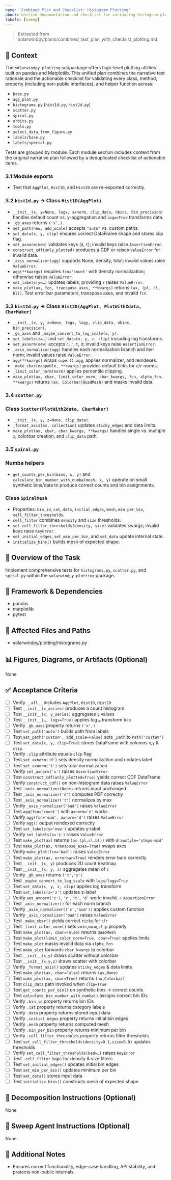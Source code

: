 ```yaml
---
name: 'Combined Plan and Checklist: Histogram Plotting'
about: Unified documentation and checklist for validating histogram plotting modules.
labels: [sweep]
---
```


> Extracted from solarwindpy/plans/combined_test_plan_with_checklist_plotting.md

## 🧠 Context

The `solarwindpy.plotting` subpackage offers high-level plotting utilities built on pandas
and Matplotlib. This unified plan combines the narrative test rationale and the
actionable checklist for validating every class, method, property (including non-public
interfaces), and helper function across:

- `base.py`
- `agg_plot.py`
- `histograms.py` (`hist1d.py`, `hist2d.py`)
- `scatter.py`
- `spiral.py`
- `orbits.py`
- `tools.py`
- `select_data_from_figure.py`
- `labels/base.py`
- `labels/special.py`

Tests are grouped by module. Each module section includes context from the original
narrative plan followed by a deduplicated checklist of actionable items.

### 3.1 Module exports

- Test that `AggPlot`, `Hist1D`, and `Hist2D` are re-exported correctly.

### 3.2 `hist1d.py` → Class `Hist1D(AggPlot)`

- `__init__(x, y=None, logx, axnorm, clip_data, nbins, bin_precision)`
  handles default count vs. y-aggregation and `logx=True` transforms data.
- `_gb_axes` returns `('x',)`.
- `set_path(new, add_scale)` accepts `"auto"` vs. custom paths.
- `set_data(x, y, clip)` ensures correct DataFrame shape and stores clip flag.
- `set_axnorm(new)` validates keys (`d`, `t`); invalid keys raise
  `AssertionError`.
- `construct_cdf(only_plotted)` produces a CDF or raises `ValueError` for
  invalid data.
- `_axis_normalizer(agg)` supports None, density, total; invalid values raise
  `ValueError`.
- `agg(**kwargs)` requires `fcn='count'` with density normalization; otherwise
  raises `ValueError`.
- `set_labels(y=…)` updates labels; providing `z` raises `ValueError`.
- `make_plot(ax, fcn, transpose_axes, **kwargs)` returns `(ax, (pl, cl, bl))`.
  Test error bar parameters, transpose axes, and invalid `fcn`.

### 3.3 `hist2d.py` → Class `Hist2D(AggPlot, PlotWithZdata, CbarMaker)`

- `__init__(x, y, z=None, logx, logy, clip_data, nbins, bin_precision)`.
- `_gb_axes` and `_maybe_convert_to_log_scale(x, y)`.
- `set_labels(z=…)` and `set_data(x, y, z, clip)` including log transforms.
- `set_axnorm(new)` accepts `c`, `r`, `t`, `d`; invalid keys raise
  `AssertionError`.
- `_axis_normalizer(agg)` handles each normalization branch and iter-norm;
  invalid values raise `ValueError`.
- `agg(**kwargs)` wraps `super().agg`, applies normalizer, and reindexes.
- `_make_cbar(mappable, **kwargs)` provides default ticks for `c`/`r` norms.
- `_limit_color_norm(norm)` applies percentile clipping.
- `make_plot(ax, cbar, limit_color_norm, cbar_kwargs, fcn, alpha_fcn, **kwargs)`
  returns `(ax, Colorbar|QuadMesh)` and masks invalid data.

### 3.4 `scatter.py`

### Class `Scatter(PlotWithZdata, CbarMaker)`

- `__init__(x, y, z=None, clip_data)`.
- `_format_axis(ax, collection)` updates `sticky_edges` and data limits.
- `make_plot(ax, cbar, cbar_kwargs, **kwargs)` handles single vs. multiple
  `z`, colorbar creation, and `clip_data` path.

### 3.5 `spiral.py`

### Numba helpers

- `get_counts_per_bin(bins, x, y)` and `calculate_bin_number_with_numba(mesh, x, y)`
  operate on small synthetic bins/data to produce correct counts and bin
  assignments.

### Class `SpiralMesh`

- Properties: `bin_id`, `cat`, `data`, `initial_edges`, `mesh`, `min_per_bin`,
  `cell_filter_thresholds`.
- `cell_filter` combines `density` and `size` thresholds.
- `set_cell_filter_thresholds(density, size)` validates kwargs; invalid keys
  raise `KeyError`.
- `set_initial_edges`, `set_min_per_bin`, and `set_data` update internal state.
- `initialize_bins()` builds mesh of expected shape.

## 🎯 Overview of the Task

Implement comprehensive tests for `histograms.py`, `scatter.py`, and `spiral.py` within the `solarwindpy.plotting` package.

## 🔧 Framework & Dependencies

- pandas
- matplotlib
- pytest

## 📂 Affected Files and Paths

- solarwindpy/plotting/histograms.py

## 📊 Figures, Diagrams, or Artifacts (Optional)

None

## ✅ Acceptance Criteria

- [ ] Verify `__all__` includes `AggPlot`, `Hist1D`, `Hist2D`
- [ ] Test `__init__(x_series)` produces a count histogram
- [ ] Test `__init__(x, y_series)` aggregates `y` values
- [ ] Test `__init__(…, logx=True)` applies log₁₀ transform to `x`
- [ ] Verify `_gb_axes` property returns `('x',)`
- [ ] Test `set_path('auto')` builds path from labels
- [ ] Test `set_path('custom', add_scale=False)` sets `_path` to `Path('custom')`
- [ ] Test `set_data(x, y, clip=True)` stores DataFrame with columns `x`,`y`
  & `clip`
- [ ] Verify `.clip` attribute equals `clip` flag
- [ ] Test `set_axnorm('d')` sets density normalization and updates label
- [ ] Test `set_axnorm('t')` sets total normalization
- [ ] Verify `set_axnorm('x')` raises `AssertionError`
- [ ] Test `construct_cdf(only_plotted=True)` yields correct CDF DataFrame
- [ ] Verify `construct_cdf()` on non-histogram data raises `ValueError`
- [ ] Test `_axis_normalizer(None)` returns input unchanged
- [ ] Test `_axis_normalizer('d')` computes PDF correctly
- [ ] Test `_axis_normalizer('t')` normalizes by max
- [ ] Verify `_axis_normalizer('bad')` raises `ValueError`
- [ ] Test `agg(fcn='count')` with `axnorm='d'` works
- [ ] Verify `agg(fcn='sum', axnorm='d')` raises `ValueError`
- [ ] Verify `agg()` output reindexed correctly
- [ ] Test `set_labels(y='new')` updates y-label
- [ ] Verify `set_labels(z='z')` raises `ValueError`
- [ ] Test `make_plot(ax)` returns `(ax,(pl,cl,bl))` with
  `drawstyle='steps-mid'`
- [ ] Test `make_plot(ax, transpose_axes=True)` swaps axes
- [ ] Verify `make_plot(fcn='bad')` raises `ValueError`
- [ ] Test `make_plot(ax, errorbar=True)` renders error bars correctly
- [ ] Test `__init__(x, y)` produces 2D count heatmap
- [ ] Test `__init__(x, y, z)` aggregates mean of `z`
- [ ] Verify `_gb_axes` returns `('x','y')`
- [ ] Test `_maybe_convert_to_log_scale` with `logx/logy=True`
- [ ] Test `set_data(x, y, z, clip)` applies log transform
- [ ] Test `set_labels(z='z')` updates z-label
- [ ] Verify `set_axnorm('c')`, `'r'`, `'t'`, `'d'` work; invalid →
  `AssertionError`
- [ ] Test `_axis_normalizer()` for each norm branch
- [ ] Verify `_axis_normalizer(('c','sum'))` applies custom function
- [ ] Verify `_axis_normalizer('bad')` raises `ValueError`
- [ ] Test `_make_cbar()` yields correct `ticks` for `c`/`r`
- [ ] Test `_limit_color_norm()` sets `vmin`,`vmax`,`clip` properly
- [ ] Test `make_plot(ax, cbar=False)` returns `QuadMesh`
- [ ] Test `make_plot(limit_color_norm=True, cbar=True)` applies limits
- [ ] Test `make_plot` masks invalid data via `alpha_fcn`
- [ ] Test `make_plot` forwards `cbar_kwargs` to colorbar
- [ ] Test `__init__(x,y)` draws scatter without colorbar
- [ ] Test `__init__(x,y,z)` draws scatter with colorbar
- [ ] Verify `_format_axis()` updates `sticky_edges` & data limits
- [ ] Test `make_plot(ax, cbar=False)` returns `(ax,None)`
- [ ] Test `make_plot(ax, cbar=True)` returns `(ax,Colorbar)`
- [ ] Test `clip_data` path invoked when `clip=True`
- [ ] Test `get_counts_per_bin()` on synthetic bins → correct counts
- [ ] Test `calculate_bin_number_with_numba()` assigns correct bin IDs
- [ ] Verify `.bin_id` property returns bin IDs
- [ ] Verify `.cat` property returns category labels
- [ ] Verify `.data` property returns stored input data
- [ ] Verify `.initial_edges` property returns initial bin edges
- [ ] Verify `.mesh` property returns computed mesh
- [ ] Verify `.min_per_bin` property returns minimum per bin
- [ ] Verify `.cell_filter_thresholds` property returns filter thresholds
- [ ] Test `set_cell_filter_thresholds(density=0.1,size=0.9)` updates thresholds
- [ ] Verify `set_cell_filter_thresholds(bad=…)` raises `KeyError`
- [ ] Test `.cell_filter` logic for density & size filters
- [ ] Test `set_initial_edges()` updates initial bin edges
- [ ] Test `set_min_per_bin()` updates minimum per bin
- [ ] Test `set_data()` stores input data
- [ ] Test `initialize_bins()` constructs mesh of expected shape

## 🧩 Decomposition Instructions (Optional)

None

## 🤖 Sweep Agent Instructions (Optional)

None

## 💬 Additional Notes

- Ensures correct functionality, edge-case handling, API stability, and protects
  non-public internals.
